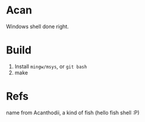 Acan
====

Windows shell done right. 


Build
=====

1. Install `mingw/msys`, or `git bash`
2. make

Refs
=====
name from Acanthodii, a kind of fish (hello fish shell :P)
